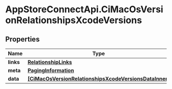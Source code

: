 # AppStoreConnectApi.CiMacOsVersionRelationshipsXcodeVersions

## Properties

Name | Type | Description | Notes
------------ | ------------- | ------------- | -------------
**links** | [**RelationshipLinks**](RelationshipLinks.md) |  | [optional] 
**meta** | [**PagingInformation**](PagingInformation.md) |  | [optional] 
**data** | [**[CiMacOsVersionRelationshipsXcodeVersionsDataInner]**](CiMacOsVersionRelationshipsXcodeVersionsDataInner.md) |  | [optional] 


